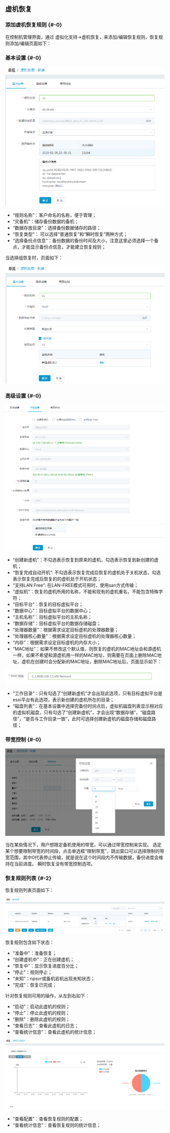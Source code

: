 ## 虚机恢复

### 添加虚机恢复规则 {#-0}

在控制机管理界面，通过 虚拟化支持-&gt;虚机恢复，来添加/编辑恢复规则，恢复规则添加/编辑页面如下：

### 基本设置 {#-0}

![说明: 1](/assets/V7.020190108191032.png)

*   “规则名称”：客户命名的名称，便于管理；
*   “灾备机”：储存备份数据的备机；
*   “数据存放目录”：选择备份数据储存的路径；
*   “恢复类型”： 可以选择“普通恢复”和“瞬时恢复”两种方式；
*   “选择备份点信息”：备份数据的备份时间及大小，注意这里必须选择一个备点，才能显示备份点信息，才能建立恢复规则；

当选择组恢复时，页面如下：

![说明: 1](/assets/V7.020190108191359.png)

### 高级设置 {#-0}

![说明: 1](/assets/V7.020190108191700.png)

*    “创建新虚机”：不勾选表示恢复到原来的虚机，勾选表示恢复到新创建的虚机；
*    “恢复完成自动开机”: 不勾选表示恢复完成后恢复的虚机处于关机状态，勾选表示恢复完成后恢复的的虚机处于开机状态；
*    “支持LAN Free”: 在LAN-FREE模式可用时，使用san方式传输；
*    “虚拟机”：恢复的虚机所用的名称，不能和现有的虚机重名，不能包含特殊字符；
*    “目标平台”：恢复的目标虚拟平台；
*    “数据中心”：目标虚拟平台的数据中心；
*    “主机名称”：目标虚拟平台的主机名称；
*    “数据存储”：目标虚拟平台的数据存储磁盘；
*    “处理器数量”：根据需求设定目标虚机的处理器数量；
*    “处理器核心数量”：根据需求设定目标虚机的处理器核心数量；
*    “内存”：根据需求设定目标虚机的内存大小；
*    “MAC地址”：如果不修改这个默认值，则恢复的虚机的MAC地址会和源虚机一样，如果不希望和源虚机用一样的MAC地址，则需要在页面上删除MAC地址，虚机在创建时会分配新的MAC地址，删除MAC地址后，页面显示如下：

![说明: 1](/assets/V7.020190108191934.png)

*   “工作目录”：只有勾选了“创建新虚机”才会出现此选项，只有目标虚拟平台是esxi平台有此选项，表示新创建的虚机所在的目录；
*    “磁盘列表”：在基本设置中选择完备份时间点后，虚拟机磁盘列表显示相对应的虚拟机磁盘，只有勾选了“创建新虚机”，才会出现“数据存储”，“磁盘路径”，“是否与工作目录一致”，此时可选择创建新虚机的磁盘存储和磁盘路径；

### 带宽控制 {#-0}

![说明: 1](/assets/V7.020190108192204.png)

当在某些情况下，用户想限定备机使用的带宽，可以通过带宽控制来实现。 
选定某个想要限制带宽的时间段，点击单选框“限制带宽”，跳出窗口可以选择限制的带宽范围，其中0代表停止传输，就是说在这个时间段内不传输数据，备份进度会维持在当前进度。
瞬时恢复没有带宽控制选项。

### 恢复规则列表 {#-2}

恢复规则列表页面如下：

![说明: 1](/assets/V7.020190108192449.png)

恢复规则包含如下状态：

*    “准备中”：准备恢复；
*    “创建虚机中”：正在创建虚机；
*    “恢复中”：显示恢复进度百分比；
*    “停止”：规则停止；
*    “未知”：npsvr或备机宕机出现未知状态；
*    “完成”：恢复已完成；

针对恢复规则可用的操作，从左到右如下：

*   “启动”：启动此虚机的规则；
*   “停止”：停止此虚机的规则；
*   “删除”：删除此虚机的规则；
*   “查看日志”：查看此虚机的日志；
*   “查看统计信息”：查看此虚机的统计信息；

![说明: 1](/assets/V7.020190108192801.png)

*   “查看配置”：查看恢复规则的配置；
*   “查看统计信息”：查看恢复规则的统计信息；





